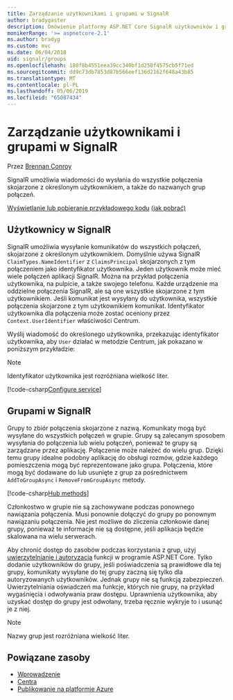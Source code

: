 ```yaml
---
title: Zarządzanie użytkownikami i grupami w SignalR
author: bradygaster
description: Omówienie platformy ASP.NET Core SignalR użytkowników i grup zarządzania.
monikerRange: '>= aspnetcore-2.1'
ms.author: bradyg
ms.custom: mvc
ms.date: 06/04/2018
uid: signalr/groups
ms.openlocfilehash: 180f8b4551eea39cc340bf1d250f4575cb5f71ed
ms.sourcegitcommit: dd9c73db7853d87b566eef136d2162f648a43b85
ms.translationtype: MT
ms.contentlocale: pl-PL
ms.lasthandoff: 05/06/2019
ms.locfileid: "65087434"
---
```

# <a name="manage-users-and-groups-in-signalr"></a>Zarządzanie użytkownikami i grupami w SignalR

Przez [Brennan Conroy](https://github.com/BrennanConroy)

SignalR umożliwia wiadomości do wysłania do wszystkie połączenia skojarzone z określonym użytkownikiem, a także do nazwanych grup połączeń.

[Wyświetlanie lub pobieranie przykładowego kodu](https://github.com/aspnet/AspNetCore.Docs/tree/master/aspnetcore/signalr/groups/sample/) [(jak pobrać)](xref:index#how-to-download-a-sample)

## <a name="users-in-signalr"></a>Użytkownicy w SignalR

SignalR umożliwia wysyłanie komunikatów do wszystkich połączeń, skojarzone z określonym użytkownikiem. Domyślnie używa SignalR `ClaimTypes.NameIdentifier` z `ClaimsPrincipal` skojarzonych z tym połączeniem jako identyfikator użytkownika. Jeden użytkownik może mieć wiele połączeń aplikacji SignalR. Można na przykład połączenia użytkownika, na pulpicie, a także swojego telefonu. Każde urządzenie ma oddzielne połączenia SignalR, ale są one wszystkie skojarzone z tym użytkownikiem. Jeśli komunikat jest wysyłany do użytkownika, wszystkie połączenia skojarzone z tym użytkownikiem komunikat. Identyfikator użytkownika dla połączenia może zostać oceniony przez `Context.UserIdentifier` właściwości Centrum.

Wyślij wiadomość do określonego użytkownika, przekazując identyfikator użytkownika, aby `User` działać w metodzie Centrum, jak pokazano w poniższym przykładzie:

> [!NOTE]
> Identyfikator użytkownika jest rozróżniana wielkość liter.

[!code-csharp[Configure service](groups/sample/hubs/chathub.cs?range=29-32)]

## <a name="groups-in-signalr"></a>Grupami w SignalR

Grupy to zbiór połączenia skojarzone z nazwą. Komunikaty mogą być wysyłane do wszystkich połączeń w grupie. Grupy są zalecanym sposobem wysyłania do połączenia lub wielu połączeń, ponieważ te grupy są zarządzane przez aplikację. Połączenie może należeć do wielu grup. Dzięki temu grupy idealne podobny aplikację do obsługi rozmów, gdzie każdego pomieszczenia mogą być reprezentowane jako grupa. Połączenia, które mogą być dodawane do lub usunięte z grup za pośrednictwem `AddToGroupAsync` i `RemoveFromGroupAsync` metody.

[!code-csharp[Hub methods](groups/sample/hubs/chathub.cs?range=15-27)]

Członkostwo w grupie nie są zachowywane podczas ponownego nawiązania połączenia. Musi ponownie dołączyć do grupy po ponownym nawiązaniu połączenia. Nie jest możliwe do zliczenia członkowie danej grupy, ponieważ te informacje nie są dostępne, jeśli aplikacja będzie skalowana na wielu serwerach.

Aby chronić dostęp do zasobów podczas korzystania z grup, użyj [uwierzytelnianie i autoryzacja](xref:signalr/authn-and-authz) funkcji w programie ASP.NET Core. Tylko dodanie użytkowników do grupy, jeśli poświadczenia są prawidłowe dla tej grupy, komunikaty wysyłane do tej grupy zaczną się tylko dla autoryzowanych użytkowników. Jednak grupy nie są funkcją zabezpieczeń. Uwierzytelniania oświadczeń ma funkcje, których nie grupy, na przykład wygaśnięcia i odwoływania praw dostępu. Uprawnienia użytkownika, aby uzyskać dostęp do grupy jest odwołany, trzeba ręcznie wykryje to i usunąć je z niej.

> [!NOTE]
> Nazwy grup jest rozróżniana wielkość liter.

## <a name="related-resources"></a>Powiązane zasoby

* [Wprowadzenie](xref:tutorials/signalr)
* [Centra](xref:signalr/hubs)
* [Publikowanie na platformie Azure](xref:signalr/publish-to-azure-web-app)
